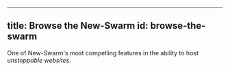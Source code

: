 <!-- list some websites on swarm, when there are some -->

---
title: Browse the New-Swarm
id: browse-the-swarm
---

One of New-Swarm's most compelling features in the ability to host *unstoppable websites*.

